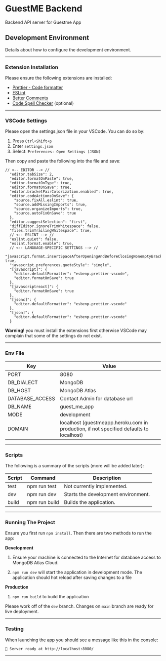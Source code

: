 # GuestME Backend

Backend API server for Guestme App

## Development Environment

Details about how to configure the development environment.

---

### Extension Installation

Please ensure the following extensions are installed:

- [Prettier - Code formatter](https://marketplace.visualstudio.com/items?itemName=esbenp.prettier-vscode)
- [ESLint](https://marketplace.visualstudio.com/items?itemName=dbaeumer.vscode-eslint)
- [Better Comments](https://marketplace.visualstudio.com/items?itemName=aaron-bond.better-comments)
- [Code Spell Checker](https://marketplace.visualstudio.com/items?itemName=streetsidesoftware.code-spell-checker) (optional)

---

### VSCode Settings

Please open the settings.json file in your VSCode. You can do so by:

1. Press `Ctrl+Shift+p`
2. Enter `settings.json`
3. Select: `Preferences: Open Settings (JSON)`

Then copy and paste the following into the file and save:

```
// <-- EDITOR --> //
  "editor.tabSize": 2,
  "editor.formatOnPaste": true,
  "editor.formatOnType": true,
  "editor.formatOnSave": true,
  "editor.bracketPairColorization.enabled": true,
  "editor.codeActionsOnSave": {
    "source.fixAll.eslint": true,
    "source.addMissingImports": true,
    "source.organizeImports": true,
    "source.autoFixOnSave": true
  },
  "editor.suggestSelection": "first",
  "diffEditor.ignoreTrimWhitespace": false,
  "files.trimTrailingWhitespace": true,
  // <-- ESLINT --> //
  "eslint.quiet": false,
  "eslint.format.enable": true,
  // <-- LANGUAGE-SPECIFIC SETTINGS --> //
  "javascript.format.insertSpaceAfterOpeningAndBeforeClosingNonemptyBrackets": true,
  "javascript.preferences.quoteStyle": "single",
  "[javascript]": {
    "editor.defaultFormatter": "esbenp.prettier-vscode",
    "editor.formatOnSave": true
  },
  "[javascriptreact]": {
    "editor.formatOnSave": true
  },
  "[jsonc]": {
    "editor.defaultFormatter": "esbenp.prettier-vscode"
  },
  "[json]": {
    "editor.defaultFormatter": "esbenp.prettier-vscode"
  }
```

**Warning!** you must install the extensions first otherwise VSCode may complain that some of the settings do not exist.

---

### Env File

| Key             | Value                                                                                   |
| --------------- | --------------------------------------------------------------------------------------- |
| PORT            | 8080                                                                                    |
| DB_DIALECT      | MongoDB                                                                                 |
| DB_HOST         | MongoDB Atlas                                                                           |
| DATABASE_ACCESS | Contact Admin for database url                                                          |
| DB_NAME         | guest_me_app                                                                            |
| MODE            | development                                                                             |
| DOMAIN          | localhost (guestmeapp.heroku.com in production, if not specified defaults to localhost) |

---

### Scripts

The following is a summary of the scripts (more will be added later):

| Script | Command       | Description                         |
| ------ | ------------- | ----------------------------------- |
| test   | npm run test  | Not currently implemented.          |
| dev    | npm run dev   | Starts the development environment. |
| build  | npm run build | Builds the application.             |

---

### Running The Project

Ensure you first run `npm install`. Then there are two methods to run the app:

**Development**

1. Ensure your machine is connected to the Internet for database access to MongoDB Atlas Cloud.

2. `npm run dev` will start the application in development mode. The application should hot reload after saving changes to a file

**Production**

1. `npm run build` to build the application

Please work off of the `dev` branch. Changes on `main` branch are ready for live deployment.

---

### Testing

When launching the app you should see a message like this in the console:

`🛫 Server ready at http://localhost:8080/`

---
